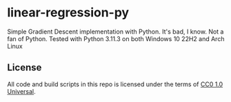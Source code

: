 # linear-regression-py
Simple Gradient Descent implementation with Python. It's bad, I know. Not a fan of Python. Tested with Python 3.11.3 on both Windows 10 22H2 and Arch Linux

## License

All code and build scripts in this repo is licensed under the terms of [CC0 1.0 Universal](https://creativecommons.org/publicdomain/zero/1.0/).
